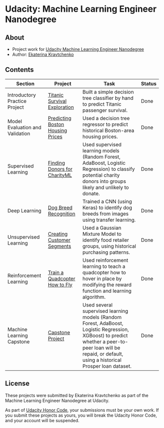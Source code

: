 # Udacity: Machine Learning Engineer Nanodegree

## About
- Project work for [Udacity Machine Learning Engineer Nanodegree](https://www.udacity.com/course/machine-learning-engineer-nanodegree--nd009t)
- Author: [Ekaterina Kravtchenko](https://eskrav.github.io)

## Contents

Section | Project | Task | Status |
--- | --- | --- | ---
Introductory Practice Project | [Titanic Survival Exploration](./titanic-survival-exploration) | Built a simple decision tree classifier by hand to predict Titanic passenger survival. | Done 
Model Evaluation and Validation | [Predicting Boston Housing Prices](./boston-housing) | Used a decision tree regressor to predict historical Boston-area housing prices. | Done  
Supervised Learning | [Finding Donors for CharityML](./finding-donors) | Used supervised learning models (Random Forest, AdaBoost, Logistic Regression) to classify potential charity donors into groups likely and unlikely to donate. | Done
Deep Learning | [Dog Breed Recognition](./dog-project) | Trained a CNN (using Keras) to identify dog breeds from images using transfer learning. | Done
Unsupervised Learning | [Creating Customer Segments](./customer-segments) | Used a Gaussian Mixture Model to identify food retailer groups, using historical purchasing patterns. | Done
Reinforcement Learning | [Train a Quadcopter How to Fly](./quadcopter-project) | Used reinforcement learning to teach a quadcopter how to hover in place by modifying the reward function and learning algorithm. | Done
Machine Learning Capstone | [Capstone Project](./capstone-project) | Used several supervised learning models (Random Forest, AdaBoost, Logistic Regression, XGBoost) to predict whether a peer-to-peer loan will be repaid, or default, using a historical Prosper loan dataset. | Done

## License

These projects were submitted by Ekaterina Kravtchenko as part of the Machine Learning Engineer Nanodegree at Udacity.

As part of [Udacity Honor Code](https://udacity.zendesk.com/hc/en-us/articles/210667103-What-is-the-Udacity-Honor-Code-), your submissions must be your own work. If you submit these projects as yours, you will break the Udacity Honor Code, and your account will be suspended.
